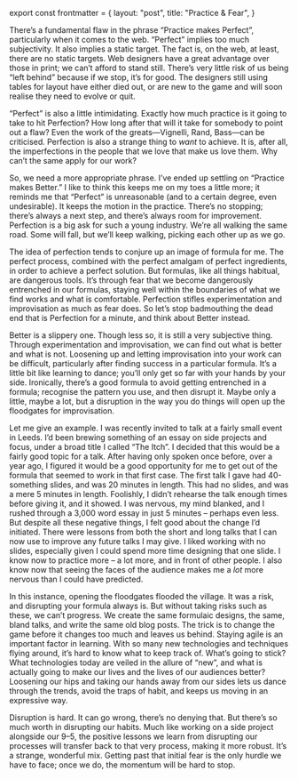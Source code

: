 export const frontmatter = {
layout: "post",
title: "Practice & Fear",
}

There’s a fundamental flaw in the phrase “Practice makes Perfect”, particularly when it comes to the web. “Perfect” implies too much subjectivity. It also implies a static target. The fact is, on the web, at least, there are no static targets. Web designers have a great advantage over those in print; we can’t afford to stand still. There’s very little risk of us being “left behind” because if we stop, it’s for good. The designers still using tables for layout have either died out, or are new to the game and will soon realise they need to evolve or quit.

“Perfect” is also a little intimidating. Exactly how much practice is it going to take to hit Perfection? How long after that will it take for somebody to point out a flaw? Even the work of the greats—Vignelli, Rand, Bass—can be criticised. Perfection is also a strange thing to _want_ to achieve. It is, after all, the imperfections in the people that we love that make us love them. Why can’t the same apply for our work?

So, we need a more appropriate phrase. I’ve ended up settling on “Practice makes Better.” I like to think this keeps me on my toes a little more; it reminds me that “Perfect” is unreasonable (and to a certain degree, even undesirable). It keeps the motion in the practice. There’s no stopping; there’s always a next step, and there’s always room for improvement. Perfection is a big ask for such a young industry. We’re all walking the same road. Some will fall, but we’ll keep walking, picking each other up as we go.

The idea of perfection tends to conjure up an image of formula for me. The perfect process, combined with the perfect amalgam of perfect ingredients, in order to achieve a perfect solution. But formulas, like all things habitual, are dangerous tools. It’s through fear that we become dangerously entrenched in our formulas, staying well within the boundaries of what we find works and what is comfortable. Perfection stifles experimentation and improvisation as much as fear does. So let’s stop badmouthing the dead end that is Perfection for a minute, and think about Better instead.

Better is a slippery one. Though less so, it is still a very subjective thing. Through experimentation and improvisation, we can find out what is better and what is not. Loosening up and letting improvisation into your work can be difficult, particularly after finding success in a particular formula. It’s a little bit like learning to dance; you’ll only get so far with your hands by your side. Ironically, there’s a good formula to avoid getting entrenched in a formula; recognise the pattern you use, and then disrupt it. Maybe only a little, maybe a lot, but a disruption in the way you do things will open up the floodgates for improvisation.

Let me give an example. I was recently invited to talk at a fairly small event in Leeds. I’d been brewing something of an essay on side projects and focus, under a broad title I called “The Itch”. I decided that this would be a fairly good topic for a talk. After having only spoken once before, over a year ago, I figured it would be a good opportunity for me to get out of the formula that seemed to work in that first case. The first talk I gave had 40-something slides, and was 20 minutes in length. This had no slides, and was a mere 5 minutes in length. Foolishly, I didn’t rehearse the talk enough times before giving it, and it showed. I was nervous, my mind blanked, and I rushed through a 3,000 word essay in just 5 minutes – perhaps even less. But despite all these negative things, I felt good about the change I’d initiated. There were lessons from both the short and long talks that I can now use to improve any future talks I may give. I liked working with no slides, especially given I could spend more time designing that one slide. I know now to practice more – a lot more, and in front of other people. I also know now that seeing the faces of the audience makes me a _lot_ more nervous than I could have predicted.

In this instance, opening the floodgates flooded the village. It was a risk, and disrupting your formula always is. But without taking risks such as these, we can’t progress. We create the same formulaic designs, the same, bland talks, and write the same old blog posts. The trick is to change the game before it changes too much and leaves us behind. Staying agile is an important factor in learning. With so many new technologies and techniques flying around, it’s hard to know what to keep track of. What’s going to stick? What technologies today are veiled in the allure of “new”, and what is actually going to make our lives and the lives of our audiences better? Loosening our hips and taking our hands away from our sides lets us dance through the trends, avoid the traps of habit, and keeps us moving in an expressive way.

Disruption is hard. It can go wrong, there’s no denying that. But there’s so much worth in disrupting our habits. Much like working on a side project alongside our 9–5, the positive lessons we learn from disrupting our processes will transfer back to that very process, making it more robust. It’s a strange, wonderful mix. Getting past that initial fear is the only hurdle we have to face; once we do, the momentum will be hard to stop.
